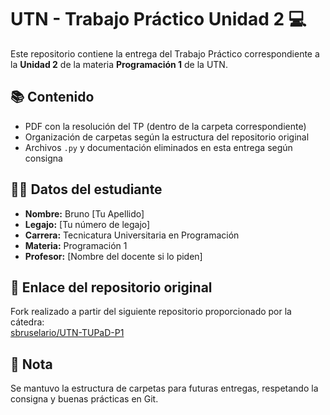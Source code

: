 # UTN - Trabajo Práctico Unidad 2 💻

Este repositorio contiene la entrega del Trabajo Práctico correspondiente a la **Unidad 2** de la materia **Programación 1** de la UTN.

## 📚 Contenido

- PDF con la resolución del TP (dentro de la carpeta correspondiente)
- Organización de carpetas según la estructura del repositorio original
- Archivos `.py` y documentación eliminados en esta entrega según consigna

## 👨‍🎓 Datos del estudiante

- **Nombre:** Bruno [Tu Apellido]
- **Legajo:** [Tu número de legajo]
- **Carrera:** Tecnicatura Universitaria en Programación
- **Materia:** Programación 1
- **Profesor:** [Nombre del docente si lo piden]

## 🔗 Enlace del repositorio original

Fork realizado a partir del siguiente repositorio proporcionado por la cátedra:  
[sbruselario/UTN-TUPaD-P1](https://github.com/sbruselario/UTN-TUPaD-P1)

## 📌 Nota

Se mantuvo la estructura de carpetas para futuras entregas, respetando la consigna y buenas prácticas en Git.
